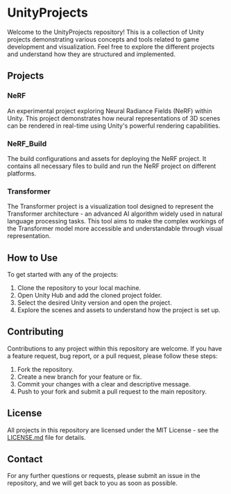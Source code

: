 # UnityProjects

Welcome to the UnityProjects repository! This is a collection of Unity projects demonstrating various concepts and tools related to game development and visualization. Feel free to explore the different projects and understand how they are structured and implemented.

## Projects

### NeRF

An experimental project exploring Neural Radiance Fields (NeRF) within Unity. This project demonstrates how neural representations of 3D scenes can be rendered in real-time using Unity's powerful rendering capabilities.

### NeRF_Build

The build configurations and assets for deploying the NeRF project. It contains all necessary files to build and run the NeRF project on different platforms.

### Transformer

The Transformer project is a visualization tool designed to represent the Transformer architecture - an advanced AI algorithm widely used in natural language processing tasks. This tool aims to make the complex workings of the Transformer model more accessible and understandable through visual representation.

## How to Use

To get started with any of the projects:

1. Clone the repository to your local machine.
2. Open Unity Hub and add the cloned project folder.
3. Select the desired Unity version and open the project.
4. Explore the scenes and assets to understand how the project is set up.

## Contributing

Contributions to any project within this repository are welcome. If you have a feature request, bug report, or a pull request, please follow these steps:

1. Fork the repository.
2. Create a new branch for your feature or fix.
3. Commit your changes with a clear and descriptive message.
4. Push to your fork and submit a pull request to the main repository.

## License

All projects in this repository are licensed under the MIT License - see the [LICENSE.md](LICENSE.md) file for details.

## Contact

For any further questions or requests, please submit an issue in the repository, and we will get back to you as soon as possible.
